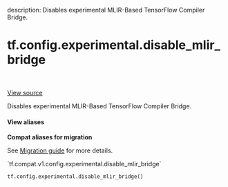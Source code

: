 description: Disables experimental MLIR-Based TensorFlow Compiler Bridge.

<div itemscope itemtype="http://developers.google.com/ReferenceObject">
<meta itemprop="name" content="tf.config.experimental.disable_mlir_bridge" />
<meta itemprop="path" content="Stable" />
</div>

# tf.config.experimental.disable_mlir_bridge

<!-- Insert buttons and diff -->

<table class="tfo-notebook-buttons tfo-api nocontent" align="left">

</table>

<a target="_blank" href="/code/stable/tensorflow/python/framework/config.py">View source</a>



Disables experimental MLIR-Based TensorFlow Compiler Bridge.

<section class="expandable">
  <h4 class="showalways">View aliases</h4>
  <p>
<b>Compat aliases for migration</b>
<p>See
<a href="https://www.tensorflow.org/guide/migrate">Migration guide</a> for
more details.</p>
<p>`tf.compat.v1.config.experimental.disable_mlir_bridge`</p>
</p>
</section>

<pre class="devsite-click-to-copy prettyprint lang-py tfo-signature-link">
<code>tf.config.experimental.disable_mlir_bridge()
</code></pre>



<!-- Placeholder for "Used in" -->
